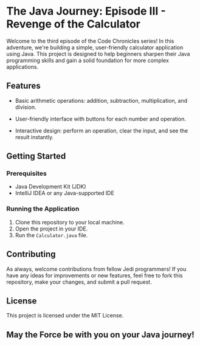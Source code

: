 # The Java Journey: Episode III - Revenge of the Calculator


Welcome to the third episode of the Code Chronicles series! In this adventure, we're building a simple, user-friendly calculator application using Java. This project is designed to help beginners sharpen their Java programming skills and gain a solid foundation for more complex applications.


## Features


- Basic arithmetic operations: addition, subtraction, multiplication, and division.




- User-friendly interface with buttons for each number and operation.




- Interactive design: perform an operation, clear the input, and see the result instantly.


## Getting Started


### Prerequisites


- Java Development Kit (JDK)
- IntelliJ IDEA or any Java-supported IDE


### Running the Application


1. Clone this repository to your local machine.
2. Open the project in your IDE.
3. Run the `Calculator.java` file.


## Contributing


As always, welcome contributions from fellow Jedi programmers! If you have any ideas for improvements or new features, feel free to fork this repository, make your changes, and submit a pull request.


## License


This project is licensed under the MIT License.


## May the Force be with you on your Java journey!
